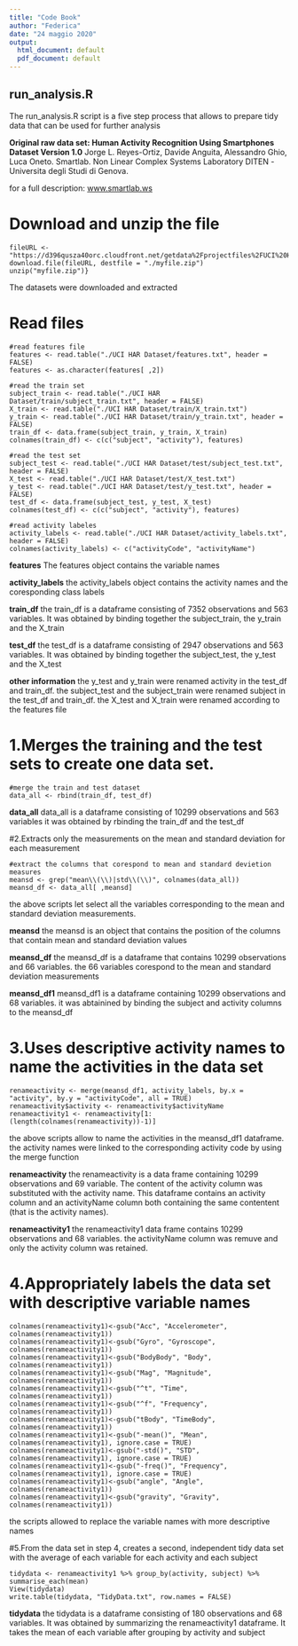 ```yaml
---
title: "Code Book"
author: "Federica"
date: "24 maggio 2020"
output:
  html_document: default
  pdf_document: default
---
```


## run_analysis.R

The run_analysis.R script is a five step process that allows to prepare tidy data that can be used for further analysis 

**Original raw data set: Human Activity Recognition Using Smartphones Dataset Version 1.0**
Jorge L. Reyes-Ortiz, Davide Anguita, Alessandro Ghio, Luca Oneto. Smartlab. Non Linear Complex Systems Laboratory DITEN 
-Universita degli Studi di Genova.

for a full description:
www.smartlab.ws

# Download and unzip the file

```
fileURL <- "https://d396qusza40orc.cloudfront.net/getdata%2Fprojectfiles%2FUCI%20HAR%20Dataset.zip"
download.file(fileURL, destfile = "./myfile.zip")   
unzip("myfile.zip")}
```

The datasets were downloaded and extracted 

# Read files 
```
#read features file
features <- read.table("./UCI HAR Dataset/features.txt", header = FALSE)
features <- as.character(features[ ,2]) 

#read the train set
subject_train <- read.table("./UCI HAR Dataset/train/subject_train.txt", header = FALSE)
X_train <- read.table("./UCI HAR Dataset/train/X_train.txt")
y_train <- read.table("./UCI HAR Dataset/train/y_train.txt", header = FALSE)
train_df <- data.frame(subject_train, y_train, X_train)
colnames(train_df) <- c(c("subject", "activity"), features)

#read the test set
subject_test <- read.table("./UCI HAR Dataset/test/subject_test.txt", header = FALSE)
X_test <- read.table("./UCI HAR Dataset/test/X_test.txt")
y_test <- read.table("./UCI HAR Dataset/test/y_test.txt", header = FALSE)
test_df <- data.frame(subject_test, y_test, X_test)
colnames(test_df) <- c(c("subject", "activity"), features)

#read activity labeles
activity_labels <- read.table("./UCI HAR Dataset/activity_labels.txt", header = FALSE)
colnames(activity_labels) <- c("activityCode", "activityName")
```
**features**
The features object contains the variable names

**activity_labels**
the activity_labels object contains the activity names and the coresponding class labels

**train_df**
the train_df is a dataframe consisting of 7352 observations and 563 variables. It was obtained by binding together the subject_train, the y_train and the X_train

**test_df**
the test_df is a dataframe consisting of 2947 observations and 563 variables. It was obtained by binding together the subject_test, the y_test and the X_test

**other information**
the y_test and y_train were renamed activity in the test_df and train_df.
the subject_test and the subject_train were renamed subject in the test_df and train_df.
the X_test and X_train were renamed according to the features file

# 1.Merges the training and the test sets to create one data set. 
```
#merge the train and test dataset
data_all <- rbind(train_df, test_df)
```
**data_all**
data_all is a dataframe consisting of 10299 observations and 563 variables it was obtained by rbinding the train_df and the test_df 

#2.Extracts only the measurements on the mean and standard deviation for each measurement
```
#extract the columns that corespond to mean and standard devietion measures  
meansd <- grep("mean\\(\\)|std\\(\\)", colnames(data_all))
meansd_df <- data_all[ ,meansd]
```
the above scripts let select all the variables corresponding to the mean and standard deviation measurements.

**meansd**
the meansd is an object that contains the position of the columns that contain mean and standard deviation values

**meansd_df** 
the meansd_df is a dataframe that contains 10299 observations and 66 variables. the 66 variables corespond to the mean and standard deviation measurements 

**meansd_df1**
meansd_df1 is  a dataframe containing 10299 observations and 68 variables. it was abtainined by binding the subject and activity columns to the meansd_df

# 3.Uses descriptive activity names to name the activities in the data set
```
renameactivity <- merge(meansd_df1, activity_labels, by.x = "activity", by.y = "activityCode", all = TRUE)
renameactivity$activity <- renameactivity$activityName
renameactivity1 <- renameactivity[1:(length(colnames(renameactivity))-1)]
```
the above scripts allow to name the activities in the meansd_df1 dataframe. the activity names were linked to the corresponding activity code by using the merge function

**renameactivity**
the renameactivity is a data frame containing 10299 observations and 69 variable. The content of the activity column was substituted with the activity name. This dataframe contains an activity column and an activityName column both containing the same contentent (that is the activity names).

**renameactivity1**
the renameactivity1 data frame contains 10299 observations and 68 variables. the activityName column was remuve and only the activity column was retained. 

# 4.Appropriately labels the data set with descriptive variable names
```
colnames(renameactivity1)<-gsub("Acc", "Accelerometer", colnames(renameactivity1))
colnames(renameactivity1)<-gsub("Gyro", "Gyroscope", colnames(renameactivity1))
colnames(renameactivity1)<-gsub("BodyBody", "Body", colnames(renameactivity1))
colnames(renameactivity1)<-gsub("Mag", "Magnitude", colnames(renameactivity1))
colnames(renameactivity1)<-gsub("^t", "Time", colnames(renameactivity1))
colnames(renameactivity1)<-gsub("^f", "Frequency", colnames(renameactivity1))
colnames(renameactivity1)<-gsub("tBody", "TimeBody", colnames(renameactivity1))
colnames(renameactivity1)<-gsub("-mean()", "Mean", colnames(renameactivity1), ignore.case = TRUE)
colnames(renameactivity1)<-gsub("-std()", "STD", colnames(renameactivity1), ignore.case = TRUE)
colnames(renameactivity1)<-gsub("-freq()", "Frequency", colnames(renameactivity1), ignore.case = TRUE)
colnames(renameactivity1)<-gsub("angle", "Angle", colnames(renameactivity1))
colnames(renameactivity1)<-gsub("gravity", "Gravity", colnames(renameactivity1))
```
the scripts allowed to replace the variable names with more descriptive names

#5.From the data set in step 4, creates a second, independent tidy data set with the average of each variable for each activity and each subject
```
tidydata <- renameactivity1 %>% group_by(activity, subject) %>% summarise_each(mean)
View(tidydata)
write.table(tidydata, "TidyData.txt", row.names = FALSE)
```
**tidydata**
the tidydata is a dataframe consisting of 180 observations and 68 variables. It was obtained by summarizing the renameactivity1 dataframe. It takes the mean of each variable after grouping by activity and subject


